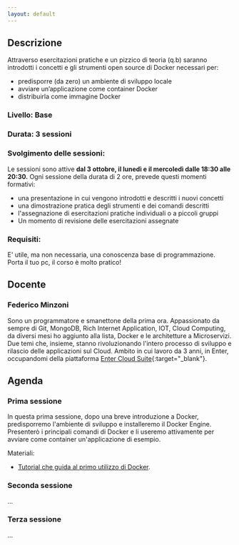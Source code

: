 ```yaml
---
layout: default
---
```


## Descrizione
Attraverso esercitazioni pratiche e un pizzico di teoria (q.b) saranno introdotti i concetti e gli strumenti open source di Docker necessari per:  
* predisporre (da zero) un ambiente di sviluppo locale  
* avviare un’applicazione come container Docker  
* distribuirla come immagine Docker

### Livello: Base

### Durata: 3 sessioni
 
### Svolgimento delle sessioni: 
Le sessioni sono attive **dal 3 ottobre, il lunedì e il mercoledì dalle 18:30 alle 20:30.**
Ogni sessione della durata di 2 ore, prevede questi momenti formativi:  
* una presentazione in cui vengono introdotti e descritti i nuovi concetti
* una dimostrazione pratica degli strumenti e dei comandi descritti
* l'assegnazione di esercitazioni pratiche individuali o a piccoli gruppi
* Un momento di revisione delle esercitazioni assegnate   
 
### Requisiti:
 
E' utile, ma non necessaria, una conoscenza base di programmazione. Porta il tuo pc, il corso è molto pratico!

## Docente

### Federico Minzoni
Sono un programmatore e smanettone della prima ora. Appassionato da sempre di Git, MongoDB, Rich Internet Application, IOT, Cloud Computing, da diversi mesi ho aggiunto alla lista, Docker e le architetture a Microservizi. Due temi che, insieme, stanno rivoluzionando l'intero processo di sviluppo e rilascio delle applicazioni sul Cloud. Ambito in cui lavoro da 3 anni, in Enter, occupandomi della piattaforma [Enter Cloud Suite](http://www.entercloudsuite.com){:target="_blank"}.

## Agenda

### Prima sessione
 
In questa prima sessione, dopo una breve introduzione a Docker, predisporremo l'ambiente di sviluppo e installeremo il Docker Engine. Presenterò i principali comandi di Docker e li useremo attivamente per avviare come container un'applicazione di esempio.  

Materiali:  
* [Tutorial che guida al primo utilizzo di Docker](https://log-ed.github.io/docker-get-started/sessione1).

### Seconda sessione
...

### Terza sessione
...

